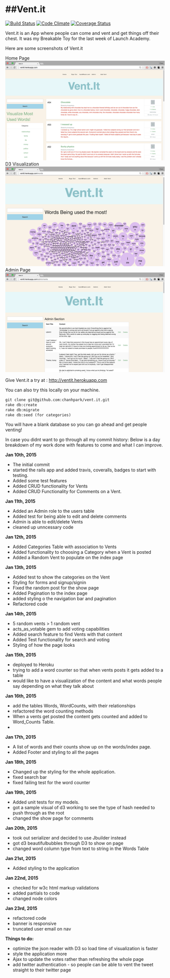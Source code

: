 ##Vent.it
======

[![Build Status](https://travis-ci.org/chanhpark/vent.it.svg)](https://travis-ci.org/chanhpark/vent.it)
[![Code Climate](https://codeclimate.com/github/chanhpark/vent.it/badges/gpa.svg)](https://codeclimate.com/github/chanhpark/vent.it)
[![Coverage Status](https://coveralls.io/repos/chanhpark/vent.it/badge.png?branch=master)](https://coveralls.io/r/chanhpark/vent.it?branch=master)

Vent.it is an App where people can come and vent and get things off their chest. It was my Breakable Toy for the last week of Launch Academy.

Here are some screenshots of Vent.it

Home Page
![alt tag](home.png)
D3 Visualization
![alt tag](data.png)
Admin Page
![alt tag](admin.png)

Give Vent.it a try at : http://ventit.herokuapp.com

You can also try this locally on your machine.

```
git clone git@github.com:chanhpark/vent.it.git
rake db:create
rake db:migrate
rake db:seed (for categories)
```
You will have a blank database so you can go ahead and get people venting!


In case you didnt want to go through all my commit history: Below is a day breakdown of my work done with features to come and what I can improve.


**Jan 10th, 2015**
  - The initial commit
  - started the rails app and added travis, coveralls, badges to start with testing.
  - Added some test features
  - Added CRUD functionality for Vents
  - Added CRUD Functionality for Comments on a Vent.

**Jan 11th, 2015**
  - Added an Admin role to the users table
  - Added test for being able to edit and delete comments
  - Admin is able to edit/delete Vents
  - cleaned up unncessary code

**Jan 12th, 2015**
  - Added Categories Table with association to Vents
  - Added functionality to choosing a Category when a Vent is posted
  - Added a Random Vent to populate on the index page

**Jan 13th, 2015**
  - Added test to show the categories on the Vent
  - Styling for forms and signup/signin
  - Fixed the random post for the show page
  - Added Pagination to the index page
  - added styling o the navigation bar and pagination
  - Refactored code

**Jan 14th, 2015**
  - 5 random vents > 1 random vent
  - acts_as_votable gem to add voting capabilities
  - Added search feature to find Vents with that content
  - Added Test functionality for search and voting
  - Styling of how the page looks

**Jan 15th, 2015**
  - deployed to Heroku
  - trying to add a word counter so that when vents posts it gets added to a table
  - would like to have a visualization of the content and what words people say
    depending on what they talk about

**Jan 16th, 2015**
  - add the tables Words, WordCounts, with their relationships
  - refactored the word counting methods
  - When a vents get posted the content gets counted and added to Word_Counts Table.
  -
**Jan 17th, 2015**
  - A list of words and their counts show up on the words/index page.
  - Added Footer and styling to all the pages

**Jan 18th, 2015**
   - Changed up the styling for the whole application.
   - fixed search bar
   - fixed failing test for the word counter

**Jan 19th, 2015**
   - Added unit tests for my models.
   - got a sample visual of d3 working to see the type of hash needed to push through as the root
   - changed the show page for comments

**Jan 20th, 2015**
   - took out serializer and decided to use Jbuilder instead
   - got d3 beautifulbubbles through D3 to show on page
   - changed word column type from text to string in the Words Table

**Jan 21st, 2015**
   - Added styling to the application

**Jan 22nd, 2015**
   - checked for w3c html markup validations
   - added partials to code
   - changed node colors

**Jan 23rd, 2015**
   - refactored code
   - banner is responsive
   - truncated user email on nav

**Things to do:**
- optimize the json reader with D3 so load time of visualization is faster
- style the application more
- Ajax to update the votes rather than refreshing the whole page
- add twitter authentication - so people can be able to vent the tweet straight to their twitter page
